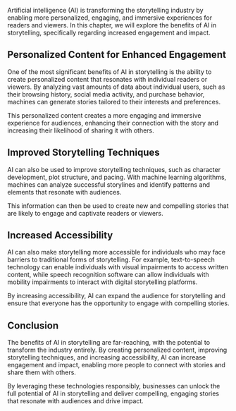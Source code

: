 
Artificial intelligence (AI) is transforming the storytelling industry by enabling more personalized, engaging, and immersive experiences for readers and viewers. In this chapter, we will explore the benefits of AI in storytelling, specifically regarding increased engagement and impact.

Personalized Content for Enhanced Engagement
--------------------------------------------

One of the most significant benefits of AI in storytelling is the ability to create personalized content that resonates with individual readers or viewers. By analyzing vast amounts of data about individual users, such as their browsing history, social media activity, and purchase behavior, machines can generate stories tailored to their interests and preferences.

This personalized content creates a more engaging and immersive experience for audiences, enhancing their connection with the story and increasing their likelihood of sharing it with others.

Improved Storytelling Techniques
--------------------------------

AI can also be used to improve storytelling techniques, such as character development, plot structure, and pacing. With machine learning algorithms, machines can analyze successful storylines and identify patterns and elements that resonate with audiences.

This information can then be used to create new and compelling stories that are likely to engage and captivate readers or viewers.

Increased Accessibility
-----------------------

AI can also make storytelling more accessible for individuals who may face barriers to traditional forms of storytelling. For example, text-to-speech technology can enable individuals with visual impairments to access written content, while speech recognition software can allow individuals with mobility impairments to interact with digital storytelling platforms.

By increasing accessibility, AI can expand the audience for storytelling and ensure that everyone has the opportunity to engage with compelling stories.

Conclusion
----------

The benefits of AI in storytelling are far-reaching, with the potential to transform the industry entirely. By creating personalized content, improving storytelling techniques, and increasing accessibility, AI can increase engagement and impact, enabling more people to connect with stories and share them with others.

By leveraging these technologies responsibly, businesses can unlock the full potential of AI in storytelling and deliver compelling, engaging stories that resonate with audiences and drive impact.
